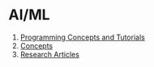 # AI/ML

1. [Programming Concepts and Tutorials](ProgrammingAndTutorials/programmingAndTutorialsIndex)
2. [Concepts](Concepts/conceptsIndex)
3. [Research Articles](ResearchArticles/researchArticlesIndex)
